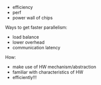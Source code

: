 - efficiency
- perf
- power wall of chips


Ways to get faster parallelism:
- load balance
- lower overhead
- communication latency

How:
- make use of HW mechanism/abstraction
- familiar with characteristics of HW
- efficiently!!!